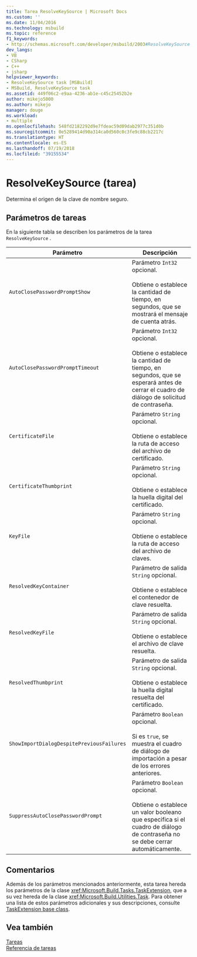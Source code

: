 ```yaml
---
title: Tarea ResolveKeySource | Microsoft Docs
ms.custom: ''
ms.date: 11/04/2016
ms.technology: msbuild
ms.topic: reference
f1_keywords:
- http://schemas.microsoft.com/developer/msbuild/2003#ResolveKeySource
dev_langs:
- VB
- CSharp
- C++
- jsharp
helpviewer_keywords:
- ResolveKeySource task [MSBuild]
- MSBuild, ResolveKeySource task
ms.assetid: 449f06c2-e9aa-4236-ab1e-c45c25452b2e
author: mikejo5000
ms.author: mikejo
manager: douge
ms.workload:
- multiple
ms.openlocfilehash: 548fd2182292d9e7fdeac59d09dab2977c351d0b
ms.sourcegitcommit: 0e5289414d90a314ca0d560c0c3fe9c88cb2217c
ms.translationtype: HT
ms.contentlocale: es-ES
ms.lasthandoff: 07/19/2018
ms.locfileid: "39155534"
---
```

# <a name="resolvekeysource-task"></a>ResolveKeySource (tarea)
Determina el origen de la clave de nombre seguro.  
  
## <a name="task-parameters"></a>Parámetros de tareas  
 En la siguiente tabla se describen los parámetros de la tarea `ResolveKeySource` .  
  
|Parámetro|Descripción|  
|---------------|-----------------|  
|`AutoClosePasswordPromptShow`|Parámetro `Int32` opcional.<br /><br /> Obtiene o establece la cantidad de tiempo, en segundos, que se mostrará el mensaje de cuenta atrás.|  
|`AutoClosePasswordPromptTimeout`|Parámetro `Int32` opcional.<br /><br /> Obtiene o establece la cantidad de tiempo, en segundos, que se esperará antes de cerrar el cuadro de diálogo de solicitud de contraseña.|  
|`CertificateFile`|Parámetro `String` opcional.<br /><br /> Obtiene o establece la ruta de acceso del archivo de certificado.|  
|`CertificateThumbprint`|Parámetro `String` opcional.<br /><br /> Obtiene o establece la huella digital del certificado.|  
|`KeyFile`|Parámetro `String` opcional.<br /><br /> Obtiene o establece la ruta de acceso del archivo de claves.|  
|`ResolvedKeyContainer`|Parámetro de salida `String` opcional.<br /><br /> Obtiene o establece el contenedor de clave resuelta.|  
|`ResolvedKeyFile`|Parámetro de salida `String` opcional.<br /><br /> Obtiene o establece el archivo de clave resuelta.|  
|`ResolvedThumbprint`|Parámetro de salida `String` opcional.<br /><br /> Obtiene o establece la huella digital resuelta del certificado.|  
|`ShowImportDialogDespitePreviousFailures`|Parámetro `Boolean` opcional.<br /><br /> Si es `true`, se muestra el cuadro de diálogo de importación a pesar de los errores anteriores.|  
|`SuppressAutoClosePasswordPrompt`|Parámetro `Boolean` opcional.<br /><br /> Obtiene o establece un valor booleano que especifica si el cuadro de diálogo de contraseña no se debe cerrar automáticamente.|  
  
## <a name="remarks"></a>Comentarios  
 Además de los parámetros mencionados anteriormente, esta tarea hereda los parámetros de la clase <xref:Microsoft.Build.Tasks.TaskExtension>, que a su vez hereda de la clase <xref:Microsoft.Build.Utilities.Task>. Para obtener una lista de estos parámetros adicionales y sus descripciones, consulte [TaskExtension base class](../msbuild/taskextension-base-class.md).  
  
## <a name="see-also"></a>Vea también  
 [Tareas](../msbuild/msbuild-tasks.md)   
 [Referencia de tareas](../msbuild/msbuild-task-reference.md)